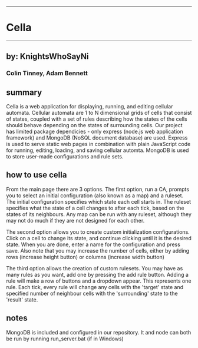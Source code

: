 ----------
# Cella
----------

## by: KnightsWhoSayNi

### Colin Tinney, Adam Bennett

## summary

Cella is a web application for displaying, running, and editing cellular automata. Cellular automata are 1 to N dimensional grids of cells that consist of states, coupled with a set of rules describing how the states of the cells should behave depending on the states of surrounding cells. Our project has limited package dependicies - only express (node.js web application framework) and MongoDB (NoSQL document database) are used. Express is used to serve static web pages in combination with plain JavaScript code for running, editing, loading, and saving cellular automta. MongoDB is used to store user-made configurations and rule sets.

## how to use cella

From the main page there are 3 options. The first option, run a CA, prompts you to select an initial configuration (also known as a map) and a ruleset. The initial configuration specifies which state each cell starts in. The ruleset specifies what the state of a cell changes to after each tick, based on the states of its neighbours. Any map can be run with any ruleset, although they may not do much if they are not designed for each other.

The second option allows you to create custom initialization configurations. Click on a cell to change its state, and continue clicking until it is the desired state. When you are done, enter a name for the configuration and press save. Also note that you may increase the number of cells, either by adding rows (increase height button) or columns (increase width button)

The third option allows the creation of custom rulesets. You may have as many rules as you want, add one by pressing the add rule button. Adding a rule will make a row of buttons and a dropdown appear. This represents one rule. Each tick, every rule will change any cells with the 'target' state and specified number of neighbour cells with the 'surrounding' state to the 'result' state.

## notes

MongoDB is included and configured in our repository. It and node can both be run by running run_server.bat (if in Windows)
